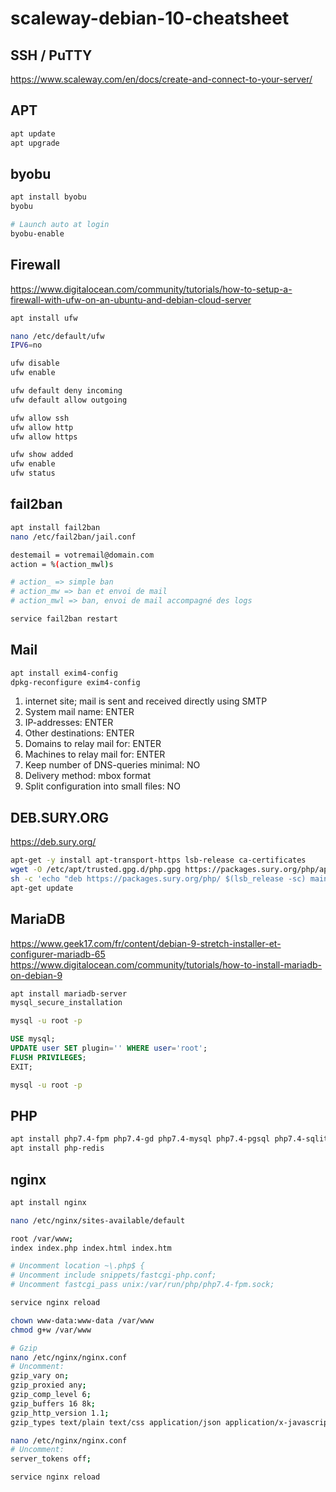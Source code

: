 # scaleway-debian-10-cheatsheet

## SSH / PuTTY
https://www.scaleway.com/en/docs/create-and-connect-to-your-server/

## APT
```bash
apt update
apt upgrade
```

## byobu
```bash
apt install byobu
byobu

# Launch auto at login
byobu-enable
```

## Firewall
https://www.digitalocean.com/community/tutorials/how-to-setup-a-firewall-with-ufw-on-an-ubuntu-and-debian-cloud-server

```bash
apt install ufw

nano /etc/default/ufw
IPV6=no

ufw disable
ufw enable

ufw default deny incoming
ufw default allow outgoing

ufw allow ssh
ufw allow http
ufw allow https

ufw show added
ufw enable
ufw status
```

## fail2ban
```bash
apt install fail2ban
nano /etc/fail2ban/jail.conf

destemail = votremail@domain.com
action = %(action_mwl)s

# action_ => simple ban
# action_mw => ban et envoi de mail
# action_mwl => ban, envoi de mail accompagné des logs

service fail2ban restart
```

## Mail
```bash
apt install exim4-config
dpkg-reconfigure exim4-config
```

1. internet site; mail is sent and received directly using SMTP
2. System mail name: ENTER
3. IP-addresses: ENTER
4. Other destinations: ENTER
5. Domains to relay mail for: ENTER
6. Machines to relay mail for: ENTER
7. Keep number of DNS-queries minimal: NO
8. Delivery method: mbox format
9. Split configuration into small files: NO

## DEB.SURY.ORG
https://deb.sury.org/

```bash
apt-get -y install apt-transport-https lsb-release ca-certificates
wget -O /etc/apt/trusted.gpg.d/php.gpg https://packages.sury.org/php/apt.gpg
sh -c 'echo "deb https://packages.sury.org/php/ $(lsb_release -sc) main" > /etc/apt/sources.list.d/php.list'
apt-get update
```

## MariaDB
https://www.geek17.com/fr/content/debian-9-stretch-installer-et-configurer-mariadb-65
https://www.digitalocean.com/community/tutorials/how-to-install-mariadb-on-debian-9

```bash
apt install mariadb-server
mysql_secure_installation
```

```bash
mysql -u root -p
```

```sql
USE mysql;
UPDATE user SET plugin='' WHERE user='root';
FLUSH PRIVILEGES;
EXIT;
```

```bash
mysql -u root -p
```

## PHP
```bash
apt install php7.4-fpm php7.4-gd php7.4-mysql php7.4-pgsql php7.4-sqlite3 php7.4-mbstring php7.4-xml php7.4-intl php7.4-curl php7.4-zip php7.4-soap
apt install php-redis
```

## nginx
```bash
apt install nginx

nano /etc/nginx/sites-available/default

root /var/www;
index index.php index.html index.htm

# Uncomment location ~\.php$ {
# Uncomment include snippets/fastcgi-php.conf;
# Uncomment fastcgi_pass unix:/var/run/php/php7.4-fpm.sock;

service nginx reload

chown www-data:www-data /var/www
chmod g+w /var/www

# Gzip
nano /etc/nginx/nginx.conf
# Uncomment:
gzip_vary on;
gzip_proxied any;
gzip_comp_level 6;
gzip_buffers 16 8k;
gzip_http_version 1.1;
gzip_types text/plain text/css application/json application/x-javascript text/xml application/xml application/xml+rss text/javascript;

nano /etc/nginx/nginx.conf
# Uncomment:
server_tokens off;

service nginx reload
```
